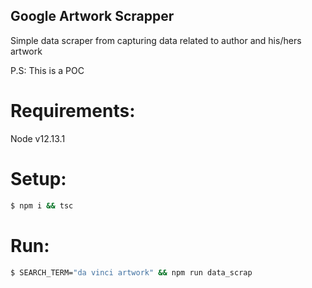 
## Google Artwork Scrapper

Simple data scraper from capturing data related to author and his/hers artwork

P.S: This is a POC

# Requirements:
Node v12.13.1

# Setup:
```bash
$ npm i && tsc
```

# Run:
```bash
$ SEARCH_TERM="da vinci artwork" && npm run data_scrap 
```
